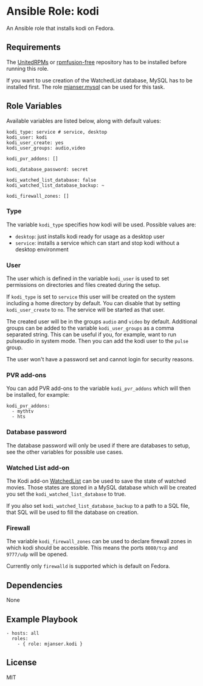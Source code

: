 # Ansible Role: kodi

An Ansible role that installs kodi on Fedora.

## Requirements

The [UnitedRPMs](https://unitedrpms.github.io/) or [rpmfusion-free](http://rpmfusion.org/) repository has to be
installed before running this role.

If you want to use creation of the WatchedList database, MySQL has to be installed first.
The role [mjanser.mysql](https://github.com/mjanser/ansible-role-mysql) can be used for this task.

## Role Variables

Available variables are listed below, along with default values:

    kodi_type: service # service, desktop
    kodi_user: kodi
    kodi_user_create: yes
    kodi_user_groups: audio,video

    kodi_pvr_addons: []

    kodi_database_password: secret

    kodi_watched_list_database: false
    kodi_watched_list_database_backup: ~

    kodi_firewall_zones: []

### Type

The variable `kodi_type` specifies how kodi will be used. Possible values are:

- `desktop`: just installs kodi ready for usage as a desktop user
- `service`: installs a service which can start and stop kodi without a desktop environment

### User

The user which is defined in the variable `kodi_user` is used to set permissions on directories and files created
during the setup.

If `kodi_type` is set to `service` this user will be created on the system including a home directory by default.
You can disable that by setting `kodi_user_create` to `no`. The service will be started as that user.

The created user will be in the groups `audio` and `video` by default.
Additional groups can be added to the variable `kodi_user_groups` as a comma separated string.
This can be useful if you, for example, want to run pulseaudio in system mode.
Then you can add the kodi user to the `pulse` group.

The user won't have a password set and cannot login for security reasons.

### PVR add-ons

You can add PVR add-ons to the variable `kodi_pvr_addons` which will then be installed, for example:

    kodi_pvr_addons:
      - mythtv
      - hts

### Database password

The database password will only be used if there are databases to setup, see the other variables for possible use cases.

### Watched List add-on

The Kodi add-on [WatchedList](http://kodi.wiki/view/Add-on:WatchedList) can be used to save the state of watched movies.
Those states are stored in a MySQL database which will be created you set the `kodi_watched_list_database` to true.

If you also set `kodi_watched_list_database_backup` to a path to a SQL file, that SQL will be used to fill the database
on creation.

### Firewall

The variable `kodi_firewall_zones` can be used to declare firewall zones in which kodi should be accessible.
This means the ports `8080/tcp` and `9777/udp` will be opened.

Currently only `firewalld` is supported which is default on Fedora.

## Dependencies

None

## Example Playbook

    - hosts: all
      roles:
        - { role: mjanser.kodi }

## License

MIT
